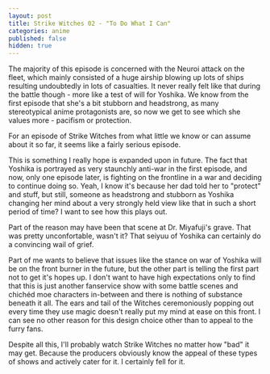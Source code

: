 ```yaml
---
layout: post
title: Strike Witches 02 - "To Do What I Can"
categories: anime
published: false
hidden: true
---
```

The majority of this episode is concerned with the Neuroi attack on the fleet, which mainly consisted of a huge airship blowing up lots of ships resulting undoubtedly in lots of casualties. It never really felt like that during the battle though - more like a test of will for Yoshika. We know from the first episode that she's a bit stubborn and headstrong, as many stereotypical anime protagonists are, so now we get to see which she values more - pacifism or protection.

For an episode of Strike Witches from what little we know or can assume about it so far, it seems like a fairly serious episode.

This is something I really hope is expanded upon in future. The fact that Yoshika is portrayed as very staunchly anti-war in the first episode, and now, only one episode later, is fighting on the frontline in a war and deciding to continue doing so. Yeah, I know it's because her dad told her to "protect" and stuff, but still, someone as headstrong and stubborn as Yoshika changing her mind about a very strongly held view like that in such a short period of time? I want to see how this plays out.

Part of the reason may have been that scene at Dr. Miyafuji's grave. That was pretty unconfortable, wasn't it? That seiyuu of Yoshika can certainly do a convincing wail of grief.

Part of me wants to believe that issues like the stance on war of Yoshika will be on the front burner in the future, but the other part is telling the first part not to get it's hopes up. I don't want to have high expectations only to find that this is just another fanservice show with some battle scenes and chich&eacute;d moe characters in-between and there is nothing of substance beneath it all. The ears and tail of the Witches ceremoniously popping out every time they use magic doesn't really put my mind at ease on this front. I can see no other reason for this design choice other than to appeal to the furry fans.

Despite all this, I'll probably watch Strike Witches no matter how "bad" it may get. Because the producers obviously know the appeal of these types of shows and actively cater for it. I certainly fell for it.
